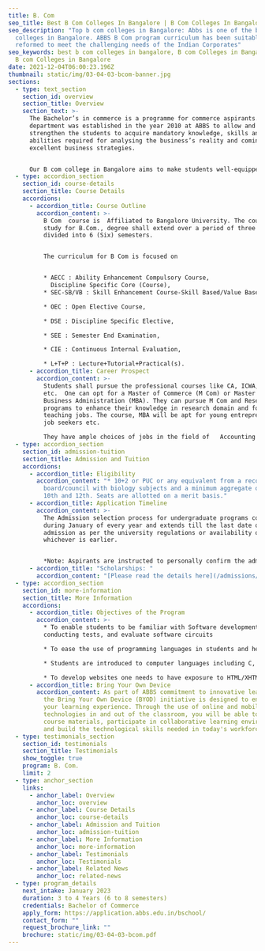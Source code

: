 ```yaml
---
title: B. Com
seo_title: Best B Com Colleges In Bangalore | B Com Colleges In Bangalore
seo_description: "Top b com colleges in Bangalore: Abbs is one of the best b com
  colleges in Bangalore. ABBS B Com program curriculum has been suitably
  reformed to meet the challenging needs of the Indian Corporates"
seo_keywords: best b com colleges in bangalore, B com Colleges in Bangalore, Top
  B com Colleges in Bangalore
date: 2021-12-04T06:00:23.196Z
thumbnail: static/img/03-04-03-bcom-banner.jpg
sections:
  - type: text_section
    section_id: overview
    section_title: Overview
    section_text: >-
      The Bachelor’s in commerce is a programme for commerce aspirants. This
      department was established in the year 2010 at ABBS to allow and
      strengthen the students to acquire mandatory knowledge, skills and
      abilities required for analysing the business’s reality and coming up with
      excellent business strategies. 


      Our B com college in Bangalore aims to make students well-equipped with conceptual and practical knowledge of commerce and the business world. The students here are made ready to face challenges when they are hired by organizations and prove themselves deserving professionals. The course is structured in a way to help the students develop their entrepreneurial mindset and skills.
  - type: accordion_section
    section_id: course-details
    section_title: Course Details
    accordions:
      - accordion_title: Course Outline
        accordion_content: >-
          B Com  course is  Affiliated to Bangalore University. The course of
          study for B.Com., degree shall extend over a period of three years
          divided into 6 (Six) semesters.


          The curriculum for B Com is focused on 


          * AECC : Ability Enhancement Compulsory Course,
            Discipline Specific Core (Course), 
          * SEC-SB/VB : Skill Enhancement Course-Skill Based/Value Based, 

          * OEC : Open Elective Course, 

          * DSE : Discipline Specific Elective, 

          * SEE : Semester End Examination, 

          * CIE : Continuous Internal Evaluation, 

          * L+T+P : Lecture+Tutorial+Practical(s).
      - accordion_title: Career Prospect
        accordion_content: >-
          Students shall pursue the professional courses like CA, ICWA, CS, CMA
          etc.  One can opt for a Master of Commerce (M Com) or Master of
          Business Administration (MBA). They can pursue M Com and Research
          programs to enhance their knowledge in research domain and for
          teaching jobs. The course, MBA will be apt for young entrepreneurs,
          job seekers etc. 

          They have ample choices of jobs in the field of   Accounting and Auditing, Tax Advisory Services, Financial Services, Commercial Banking, International Banking, Insurance Services, Telecommunication Services and BPO's and Manufacturing Services.
  - type: accordion_section
    section_id: admission-tuition
    section_title: Admission and Tuition
    accordions:
      - accordion_title: Eligibility
        accordion_content: "* 10+2 or PUC or any equivalent from a recognized education
          board/council with biology subjects and a minimum aggregate of 40% in
          10th and 12th. Seats are allotted on a merit basis."
      - accordion_title: Application Timeline
        accordion_content: >-
          The Admission selection process for undergraduate programs commences
          during January of every year and extends till the last date of
          admission as per the university regulations or availability of seats,
          whichever is earlier.


          *Note: Aspirants are instructed to personally confirm the admission dates and timelines from the admissions office.*
      - accordion_title: "Scholarships: "
        accordion_content: "[Please read the details here](/admissions/fees-scholarships)"
  - type: accordion_section
    section_id: more-information
    section_title: More Information
    accordions:
      - accordion_title: Objectives of the Program
        accordion_content: >-
          * To enable students to be familiar with Software development,
          conducting tests, and evaluate software circuits 

          * To ease the use of programming languages in students and help them write code for software.  

          * Students are introduced to computer languages including C, C++, C#, Java, Python, etc. 

          * To develop websites one needs to have exposure to HTML/XHTML, CSS, PHP, JavaScript.
      - accordion_title: Bring Your Own Device
        accordion_content: As part of ABBS commitment to innovative learning strategies,
          the Bring Your Own Device (BYOD) initiative is designed to enhance
          your learning experience. Through the use of online and mobile
          technologies in and out of the classroom, you will be able to access
          course materials, participate in collaborative learning environments
          and build the technological skills needed in today's workforce.
  - type: testimonials_section
    section_id: testimonials
    section_title: Testimonials
    show_toggle: true
    program: B. Com.
    limit: 2
  - type: anchor_section
    links:
      - anchor_label: Overview
        anchor_loc: overview
      - anchor_label: Course Details
        anchor_loc: course-details
      - anchor_label: Admission and Tuition
        anchor_loc: admission-tuition
      - anchor_label: More Information
        anchor_loc: more-information
      - anchor_label: Testimonials
        anchor_loc: Testimonials
      - anchor_label: Related News
        anchor_loc: related-news
  - type: program_details
    next_intake: January 2023
    duration: 3 to 4 Years (6 to 8 semesters)
    credentials: Bachelor of Commerce
    apply_form: https://application.abbs.edu.in/bschool/
    contact_form: ""
    request_brochure_link: ""
    brochure: static/img/03-04-03-bcom.pdf
---
```

